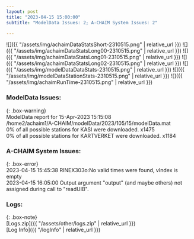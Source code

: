 ```yaml
---
layout: post
title: "2023-04-15 15:00:00"
subtitle: "ModelData Issues: 2; A-CHAIM System Issues: 2"

---
```


![]({{ "/assets/img/achaimDataStatsShort-2310515.png" | relative_url }})
![]({{ "/assets/img/achaimDataStatsLong00-2310515.png" | relative_url }})
![]({{ "/assets/img/achaimDataStatsLong01-2310515.png" | relative_url }})
![]({{ "/assets/img/achaimDataStatsLong02-2310515.png" | relative_url }})
![]({{ "/assets/img/modelDataDataStats-2310515.png" | relative_url }})
![]({{ "/assets/img/modelDataStationStats-2310515.png" | relative_url }})
![]({{ "/assets/img/achaimRunTime-2310515.png" | relative_url }})


### ModelData Issues:  
  
{: .box-warning}  
 ModelData report for 15-Apr-2023 15:15:08   
 /home2/achaim1/A-CHAIM/modelData/2023/105/15/modelData.mat   
 0% of all possible stations for KASI were downloaded. x1475   
 0% of all possible stations for KARTVERKET were downloaded. x1184   
  
### A-CHAIM System Issues:  
  
{: .box-error}  
2023-04-15 15:45:38 RINEX303o:No valid times were found, vIndex is empty  
2023-04-15 16:05:00 Output argument "output" (and maybe others) not assigned during call to "readUIB".  

### Logs:  
  
{: .box-note}  
[Logs.zip]({{ "/assets/other/logs.zip" | relative_url }})  
[Log Info]({{ "/logInfo" | relative_url }})  
